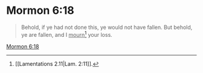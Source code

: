 # Mormon 6:18

> Behold, if ye had not done this, ye would not have fallen. But behold, ye are fallen, and I <u>mourn</u>[^a] your loss.

[Mormon 6:18](https://www.churchofjesuschrist.org/study/scriptures/bofm/morm/6?lang=eng&id=p18#p18)


[^a]: [[Lamentations 2.11|Lam. 2:11]].  
